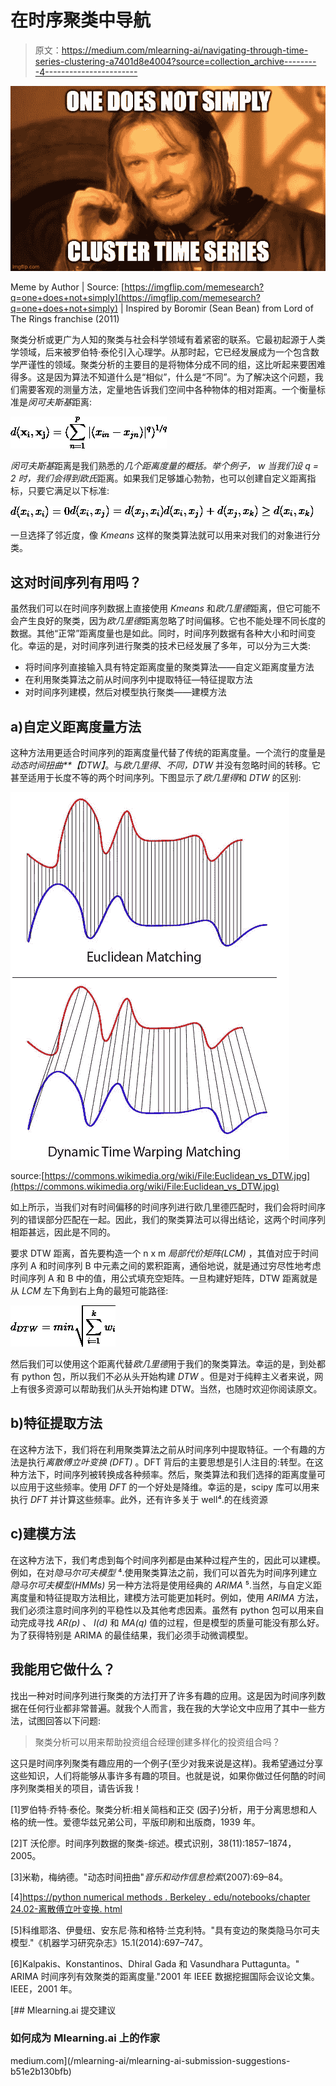 # 在时序聚类中导航

> 原文：<https://medium.com/mlearning-ai/navigating-through-time-series-clustering-a7401d8e4004?source=collection_archive---------4----------------------->

![](img/a478f02d4392ac289977870a9018e231.png)

Meme by Author | Source: [https://imgflip.com/memesearch?q=one+does+not+simply](https://imgflip.com/memesearch?q=one+does+not+simply) | Inspired by Boromir (Sean Bean) from Lord of The Rings franchise (2011)

聚类分析或更广为人知的聚类与社会科学领域有着紧密的联系。它最初起源于人类学领域，后来被罗伯特·泰伦引入心理学。从那时起，它已经发展成为一个包含数学严谨性的领域。聚类分析的主要目的是将物体分成不同的组，这比听起来要困难得多。这是因为算法不知道什么是“相似”，什么是“不同”。为了解决这个问题，我们需要客观的测量方法，定量地告诉我们空间中各种物体的相对距离。一个衡量标准是*闵可夫斯基*距离:

![](img/2a5e9e7a0862c4c4dbd428894cbfbbeb.png)

*闵可夫斯基*距离是我们熟悉的*几个距离度量的概括。*举个例子， *w* 当我们设 q = 2 时，我们会得到*欧氏*距离。如果我们足够雄心勃勃，也可以创建自定义距离指标，只要它满足以下标准:

![](img/36b9ca4f525cd876f14c679539154439.png)![](img/e34ac79e1ccfb52d439de3ad8628dfb9.png)![](img/d6e4b53302d52c9c4c3ccc6a88e307ce.png)

一旦选择了邻近度，像 *Kmeans* 这样的聚类算法就可以用来对我们的对象进行分类。

## 这对时间序列有用吗？

虽然我们可以在时间序列数据上直接使用 *Kmeans* 和*欧几里德*距离，但它可能不会产生良好的聚类，因为*欧几里德*距离忽略了时间偏移。它也不能处理不同长度的数据。其他“正常”距离度量也是如此。同时，时间序列数据有各种大小和时间变化。幸运的是，对时间序列进行聚类的技术已经发展了多年，可以分为三大类:

*   将时间序列直接输入具有特定距离度量的聚类算法——自定义距离度量方法
*   在利用聚类算法之前从时间序列中提取特征—特征提取方法
*   对时间序列建模，然后对模型执行聚类——建模方法

## a)自定义距离度量方法

这种方法用更适合时间序列的距离度量代替了传统的距离度量。一个流行的度量是*动态时间扭曲**【DTW】*。与*欧几里得*、*不同，DTW* 并没有忽略时间的转移。它甚至适用于长度不等的两个时间序列。下图显示了*欧几里得*和 *DTW* 的区别:

![](img/4732714fb1f8c0bd3f7ef7bf13ace244.png)

source:[https://commons.wikimedia.org/wiki/File:Euclidean_vs_DTW.jpg](https://commons.wikimedia.org/wiki/File:Euclidean_vs_DTW.jpg)

如上所示，当我们对有时间偏移的时间序列进行欧几里德匹配时，我们会将时间序列的错误部分匹配在一起。因此，我们的聚类算法可以得出结论，这两个时间序列相距甚远，因此是不同的。

要求 DTW 距离，首先要构造一个 n x m *局部代价矩阵(LCM)* ，其值对应于时间序列 A 和时间序列 B 中元素之间的累积距离，通俗地说，就是通过穷尽性地考虑时间序列 A 和 B 中的值，用公式填充空矩阵。一旦构建好矩阵，DTW 距离就是从 *LCM* 左下角到右上角的最短可能路径:

![](img/a9abb5f59c31352d4f12c5632ea78107.png)

然后我们可以使用这个距离代替*欧几里德*用于我们的聚类算法。幸运的是，到处都有 python 包，所以我们不必从头开始构建 *DTW* 。但是对于纯粹主义者来说，网上有很多资源可以帮助我们从头开始构建 DTW。当然，也随时欢迎你阅读原文。

## b)特征提取方法

在这种方法下，我们将在利用聚类算法之前从时间序列中提取特征。一个有趣的方法是执行*离散傅立叶变换* *(DFT)* 。DFT 背后的主要思想是引人注目的:转型。在这种方法下，时间序列被转换成各种频率。然后，聚类算法和我们选择的距离度量可以应用于这些频率。使用 *DFT* 的一个好处是降维。幸运的是，scipy 库可以用来执行 *DFT* 并计算这些频率。此外，还有许多关于 well⁴.的在线资源

## c)建模方法

在这种方法下，我们考虑到每个时间序列都是由某种过程产生的，因此可以建模。例如，在对*隐马尔可夫模型* ⁴.使用聚类算法之前，我们可以首先为时间序列建立*隐马尔可夫模型(HMMs)* 另一种方法将是使用经典的 *ARIMA* ⁵.当然，与自定义距离度量和特征提取方法相比，建模方法可能更加耗时。例如，使用 *ARIMA* 方法，我们必须注意时间序列的平稳性以及其他考虑因素。虽然有 python 包可以用来自动完成寻找 *AR(p)* 、 *I(d)* 和 *MA(q)* 值的过程，但是模型的质量可能没有那么好。为了获得特别是 ARIMA 的最佳结果，我们必须手动微调模型。

## 我能用它做什么？

找出一种对时间序列进行聚类的方法打开了许多有趣的应用。这是因为时间序列数据在任何行业都非常普遍。就我个人而言，我在我的大学论文中应用了其中一些方法，试图回答以下问题:

> 聚类分析可以用来帮助投资组合经理创建多样化的投资组合吗？

这只是时间序列聚类有趣应用的一个例子(至少对我来说是这样)。我希望通过分享这些知识，人们将能够从事许多有趣的项目。也就是说，如果你做过任何酷的时间序列聚类相关的项目，请告诉我！

[1]罗伯特·乔特·泰伦。聚类分析:相关简档和正交
(因子)分析，用于分离思想和人格的统一性。爱德华兹兄弟公司，平版印刷和出版商，1939 年。

[2]T 沃伦廖。时间序列数据的聚类-综述。模式识别，38(11):1857–1874，2005。

[3]米勒，梅纳德。"动态时间扭曲"*音乐和动作信息检索*(2007):69–84。

[4][https://python numerical methods . Berkeley . edu/notebooks/chapter 24.02-离散傅立叶变换. html](https://pythonnumericalmethods.berkeley.edu/notebooks/chapter24.02-Discrete-Fourier-Transform.html)

[5]科维耶洛、伊曼纽、安东尼·陈和格特·兰克利特。"具有变边的聚类隐马尔可夫模型."《机器学习研究杂志》15.1(2014):697–747。

[6]Kalpakis、Konstantinos、Dhiral Gada 和 Vasundhara Puttagunta。" ARIMA 时间序列有效聚类的距离度量."2001 年 IEEE 数据挖掘国际会议论文集。IEEE，2001 年。

[](/mlearning-ai/mlearning-ai-submission-suggestions-b51e2b130bfb) [## Mlearning.ai 提交建议

### 如何成为 Mlearning.ai 上的作家

medium.com](/mlearning-ai/mlearning-ai-submission-suggestions-b51e2b130bfb)